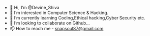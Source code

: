 - 👋 Hi, I’m @Devine_Shiva
- 👀 I’m interested in Computer Science & Hacking.
- 🌱 I’m currently learning Coding,Ethical hacking,Cyber Security etc.
- 💞️ I’m looking to collaborate on Github...
- 📫 How to reach me - snapsoul87@gmail.com

<!---
DevineShiva/DevineShiva is a ✨ special ✨ repository because its `README.md` (this file) appears on your GitHub profile.
You can click the Preview link to take a look at your changes.
--->
